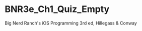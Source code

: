 BNR3e_Ch1_Quiz_Empty
====================

Big Nerd Ranch's iOS Programming 3rd ed, Hillegass &amp; Conway
